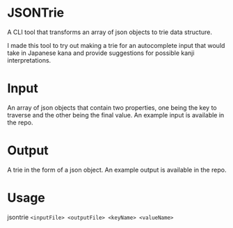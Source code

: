 # JSONTrie
A CLI tool that transforms an array of json objects to trie data structure.

I made this tool to try out making a trie for an autocomplete input that would take in Japanese kana and provide suggestions
for possible kanji interpretations.

# Input
An array of json objects that contain two properties, one being the key to traverse and the other being the final value. An example input is available in the repo.

# Output
A trie in the form of a json object. An example output is available in the repo.

# Usage
jsontrie `<inputFile> <outputFile> <keyName> <valueName>`
